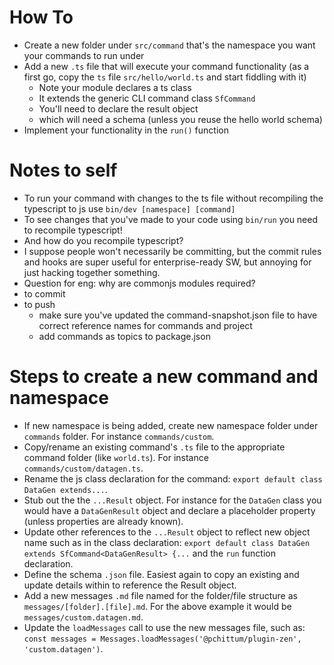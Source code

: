 # How To

- Create a new folder under `src/command` that's the namespace you want your commands to run under
- Add a new `.ts` file that will execute your command functionality (as a first go, copy the `ts` file `src/hello/world.ts` and start fiddling with it)
  - Note your module declares a ts class
  - It extends the generic CLI command class `SfCommand`
  - You'll need to declare the result object
  - which will need a schema (unless you reuse the hello world schema)
- Implement your functionality in the `run()` function

# Notes to self

- To run your command with changes to the ts file without recompiling the typescript to js use `bin/dev [namespace] [command]`
- To see changes that you've made to your code using `bin/run` you need to recompile typescript!
- And how do you recompile typescript?
- I suppose people won't necessarily be committing, but the commit rules and hooks are super useful for enterprise-ready SW, but annoying for just hacking together something.
- Question for eng: why are commonjs modules required?
- to commit
- to push
  - make sure you've updated the command-snapshot.json file to have correct reference names for commands and project
  - add commands as topics to package.json

# Steps to create a new command and namespace

- If new namespace is being added, create new namespace folder under `commands` folder. For instance `commands/custom`.
- Copy/rename an existing command's `.ts` file to the appropriate command folder (like `world.ts`). For instance `commands/custom/datagen.ts`.
- Rename the js class declaration for the command: `export default class DataGen extends...`.
- Stub out the the `...Result` object. For instance for the `DataGen` class you would have a `DataGenResult` object and declare a placeholder property (unless properties are already known).
- Update other references to the `...Result` object to reflect new object name such as in the class declaration: `export default class DataGen extends SfCommand<DataGenResult> {...` and the `run` function declaration.
- Define the schema `.json` file. Easiest again to copy an existing and update details within to reference the Result object.
- Add a new messages `.md` file named for the folder/file structure as `messages/[folder].[file].md`. For the above example it would be `messages/custom.datagen.md`.
- Update the `loadMessages` call to use the new messages file, such as: `const messages = Messages.loadMessages('@pchittum/plugin-zen', 'custom.datagen')`.
